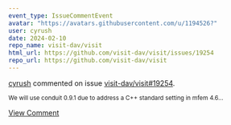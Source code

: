 ```yaml
---
event_type: IssueCommentEvent
avatar: "https://avatars.githubusercontent.com/u/1194526?"
user: cyrush
date: 2024-02-10
repo_name: visit-dav/visit
html_url: https://github.com/visit-dav/visit/issues/19254
repo_url: https://github.com/visit-dav/visit
---
```


<a href='https://github.com/cyrush' target='_blank'>cyrush</a> commented on issue <a href='https://github.com/visit-dav/visit/issues/19254' target='_blank'>visit-dav/visit#19254</a>.

<small>We will use conduit 0.9.1 due to address a C++ standard setting in mfem 4.6...</small>

<a href='https://github.com/visit-dav/visit/issues/19254' target='_blank'>View Comment</a>